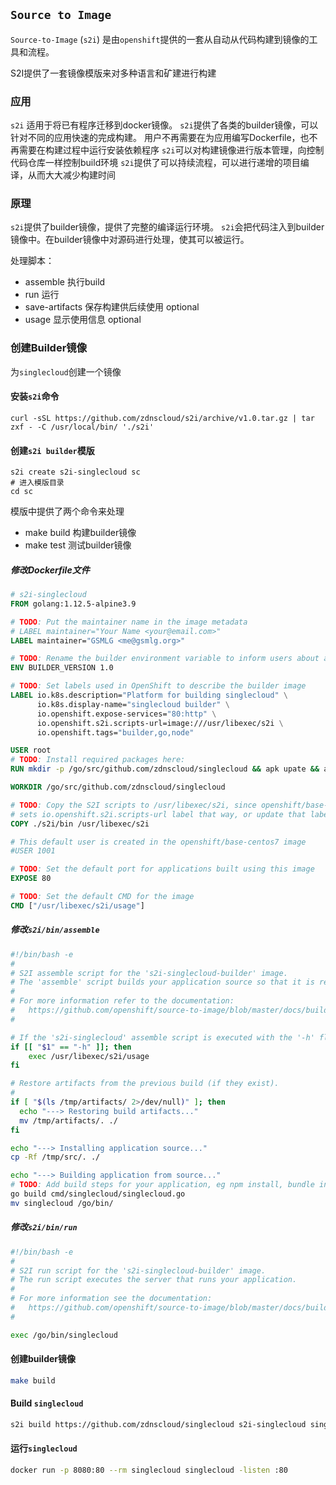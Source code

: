 ## `Source to Image`

`Source-to-Image` (`s2i`) 是由`openshift`提供的一套从自动从代码构建到镜像的工具和流程。

S2I提供了一套镜像模版来对多种语言和矿建进行构建


### 应用

`s2i` 适用于将已有程序迁移到docker镜像。
`s2i`提供了各类的builder镜像，可以针对不同的应用快速的完成构建。
用户不再需要在为应用编写Dockerfile，也不再需要在构建过程中运行安装依赖程序
`s2i`可以对构建镜像进行版本管理，向控制代码仓库一样控制build环境
`s2i`提供了可以持续流程，可以进行递增的项目编译，从而大大减少构建时间


### 原理

`s2i`提供了builder镜像，提供了完整的编译运行环境。
`s2i`会把代码注入到builder镜像中。在builder镜像中对源码进行处理，使其可以被运行。

处理脚本：
- assemble 执行build
- run 运行
- save-artifacts 保存构建供后续使用 optional
- usage 显示使用信息 optional


### 创建Builder镜像

为`singlecloud`创建一个镜像

#### 安装`s2i`命令

```shell
curl -sSL https://github.com/zdnscloud/s2i/archive/v1.0.tar.gz | tar zxf - -C /usr/local/bin/ './s2i'
```

#### 创建`s2i builder`模版

```shell
s2i create s2i-singlecloud sc
# 进入模版目录
cd sc
```

模版中提供了两个命令来处理
- make build 构建builder镜像
- make test 测试builder镜像

##### 修改Dockerfile文件

```Dockerfile
# s2i-singlecloud
FROM golang:1.12.5-alpine3.9

# TODO: Put the maintainer name in the image metadata
# LABEL maintainer="Your Name <your@email.com>"
LABEL maintainer="GSMLG <me@gsmlg.org>"

# TODO: Rename the builder environment variable to inform users about application you provide them
ENV BUILDER_VERSION 1.0

# TODO: Set labels used in OpenShift to describe the builder image
LABEL io.k8s.description="Platform for building singlecloud" \
      io.k8s.display-name="singlecloud builder" \
      io.openshift.expose-services="80:http" \
      io.openshift.s2i.scripts-url=image:///usr/libexec/s2i \
      io.openshift.tags="builder,go,node"

USER root
# TODO: Install required packages here:
RUN mkdir -p /go/src/github.com/zdnscloud/singlecloud && apk upate && apk add bash && rm -rf /var/cache/apk/

WORKDIR /go/src/github.com/zdnscloud/singlecloud

# TODO: Copy the S2I scripts to /usr/libexec/s2i, since openshift/base-centos7 image
# sets io.openshift.s2i.scripts-url label that way, or update that label
COPY ./s2i/bin /usr/libexec/s2i

# This default user is created in the openshift/base-centos7 image
#USER 1001

# TODO: Set the default port for applications built using this image
EXPOSE 80

# TODO: Set the default CMD for the image
CMD ["/usr/libexec/s2i/usage"]
```

##### 修改`s2i/bin/assemble`

```bash
#!/bin/bash -e
#
# S2I assemble script for the 's2i-singlecloud-builder' image.
# The 'assemble' script builds your application source so that it is ready to run.
#
# For more information refer to the documentation:
#	https://github.com/openshift/source-to-image/blob/master/docs/builder_image.md
#

# If the 's2i-singlecloud' assemble script is executed with the '-h' flag, print the usage.
if [[ "$1" == "-h" ]]; then
	exec /usr/libexec/s2i/usage
fi

# Restore artifacts from the previous build (if they exist).
#
if [ "$(ls /tmp/artifacts/ 2>/dev/null)" ]; then
  echo "---> Restoring build artifacts..."
  mv /tmp/artifacts/. ./
fi

echo "---> Installing application source..."
cp -Rf /tmp/src/. ./

echo "---> Building application from source..."
# TODO: Add build steps for your application, eg npm install, bundle install, pip install, etc.
go build cmd/singlecloud/singlecloud.go
mv singlecloud /go/bin/
```


##### 修改`s2i/bin/run`

```bash
#!/bin/bash -e
#
# S2I run script for the 's2i-singlecloud-builder' image.
# The run script executes the server that runs your application.
#
# For more information see the documentation:
#	https://github.com/openshift/source-to-image/blob/master/docs/builder_image.md
#

exec /go/bin/singlecloud
```

#### 创建builder镜像

```bash
make build
```

#### Build `singlecloud`

```bash
s2i build https://github.com/zdnscloud/singlecloud s2i-singlecloud singlecloud
```

#### 运行`singlecloud`

```bash
docker run -p 8080:80 --rm singlecloud singlecloud -listen :80
```

